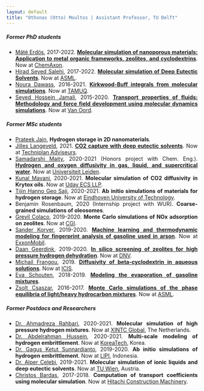 ```yaml
---
layout: default
title: "Othonas (Otto) Moultos | Assistant Professor, TU Delft"
---
```


<div id="people" class="row">
<div  style="text-align: justify;" class="col-sm-10">
<h5>Former PhD students</h5>

<section markdown="1">

- [Máté Erdös](https://www.linkedin.com/in/mateerdos/), 2017-2022. <strong><a href="theses/MateErdos.pdf">Molecular simulation of nanoporous materials: Application to metal organic frameworks, zeolites, and cyclodextrins</a></strong>. Now at [ChemAxon](https://chemaxon.com).
- [Hirad Seyed Salehi](https://www.linkedin.com/in/hiradsalehi/?originalSubdomain=nl), 2017-2022. <strong><a href="theses/HiradSalehi.pdf">Molecular simulation of Deep Eutectic Solvents</a></strong>. Now at [ASML](https://www.asml.com/en/careers).
- [Noura Dawass](https://www.linkedin.com/in/noura-dawass-115358216/?originalSubdomain=qa), 2016-2021. <strong><a href="theses/NouraDawass.pdf">Kirkwood-Buff integrals from molecular simulations</a></strong>. Now at [TAMUQ](https://www.qatar.tamu.edu/programs/chemical-engineering/).
- [Seyed Hossein Jamali](https://www.linkedin.com/in/shjamali/?originalSubdomain=nl), 2015-2020. <strong> <a href="theses/SeyedJamali.pdf">Transport properties of fluids: Methodology and force field development using molecular dynamics simulations</a></strong>. Now at [Van Oord](http://www.vanoord.com/).


</section>


<h5>Former MSc students</h5>
<section markdown="1">

- [Prateek Jain](https://www.linkedin.com/in/prateek-jain-matsci/?originalSubdomain=nl), <strong>Hydrogen storage in 2D nanomaterials</strong>.
- [Jilles Langeveld](https://www.linkedin.com/in/jilles-langeveld/?originalSubdomain=nl), 2021. <strong> <a href="../assets/publications/66.Dawass_JPCB_2022_126_3572.pdf">CO2 capture with deep eutectic solvents</a></strong>. Now at [Techniplan Adviseurs](http://www.techniplan.nl).
- [Samadarshi Maity](https://www.linkedin.com/in/samadarshi-maity-9621b6115/), 2020-2021 (Honors project with Chem. Eng.). <strong>  <a href="../assets/publications/59.Tsimpanogiannis_JCED_2021_66_3226.pdf">Hydrogen and oxygen diffusivity in gas, liquid, and supercritical water</a></strong>. Now at [Universiteit Leiden](https://www.universiteitleiden.nl/en/staffmembers/samadarshi-maity#tab-1).
- [Kunal Mavani](https://www.linkedin.com/in/kunal-mavani/?originalSubdomain=nl), 2020-2021. <strong>Molecular simulation of CO2 diffusivity in Krytox oils</strong>. Now at [Uday ECS LLP](https://www.udaics.in). 
- [Tijin Hanno Geo Saji](https://www.linkedin.com/in/tijin-saji-b0a5/?originalSubdomain=nl), 2020-2021. <strong> Ab initio simulations of materials for hydrogen storage</strong>. Now at [Eindhoven University of Technology](https://www.tue.nl/en/).
- Benjamin Rosenbaum, 2020 (Internship project with WUR). <strong> Coarse-grained simulations of oleosomes</strong>. 
- [Grevil Colaco](https://www.linkedin.com/in/grevilcolaco/?originalSubdomain=nl), 2019-2020. <strong> Monte Carlo simulations of NOx adsorption on zeolites</strong>. Now at [CGI](https://www.cgi.com/en).
- [Sander Korver](https://www.linkedin.com/in/sander-korver-b00a6496), 2019-2020. <strong><a href="../assets/publications/50.Korver_SR_2020_10_20502.pdf"> Machine learning and thermodynamic modeling for fingerprint analysis of gasoline used in arson</a></strong>. Now at [ExxonMobil](https://corporate.exxonmobil.com).
- [Daan Geerdink](https://www.linkedin.com/in/zsolt-csaszar/?originalSubdomain=nl), 2019-2020. <strong><a href="../assets/publications/54.Erdos_API_2021_13_8383.pdf"> In silico screening of zeolites for high pressure hydrogen dehydration</a></strong>. Now at [DNV](https://www.dnv.com).
- [Michail Frangou](https://www.linkedin.com/in/mfrangou/?originalSubdomain=cy), 2019. <strong><a href="../assets/publications/48.Erdos_FPE_2021_528_112842.pdf"> Diffusivity of beta-cyclodextrin in aqueous solutions</a></strong>. Now at [ICIS](https://www.icis.com/explore/?cmpid=SOC%7CCHEM%7CCHLEG-2019-LinkedIn-BioLinkExploreSite&7012X000000g6AA).
- [Eva Schouten](https://www.linkedin.com/in/eva-schouten-8a424a102/?originalSubdomain=nl), 2018-2019. <strong><a href="../assets/publications/50.Korver_SR_2020_10_20502.pdf"> Modeling the evaporation of gasoline mixtures</a></strong>. 
- [Zsolt Csaszar](https://www.linkedin.com/in/zsolt-csaszar/?originalSubdomain=nl), 2016-2017. <strong><a href="../assets/publications/26.Nikolaidis_AIChE_2018_65_792.pdf"> Monte Carlo simulations of the phase equilibria of light/heavy hydrocarbon mixtures</a></strong>. Now at [ASML](https://www.asml.com/en).
</section>


<h5>Former Postdocs and Researchers</h5>
<section markdown="1">

- [Dr. Ahmadreza Rahbari](https://www.linkedin.com/in/arahbari/?originalSubdomain=nl), 2020-2021. <strong> Molecular simulation of high pressure hydrogen mixtures</strong>. Now at [XINTC Global](http://www.xintcglobal.com/), The Netherlands.
- [Dr. Abdelrahman Hussein](https://www.linkedin.com/in/abdelrahman-hussein-3b42b415/?originalSubdomain=nl), 2020-2021. <strong> Multi-scale modeling of hydrogen embrittlement</strong>. Now at [KoreaTech](https://www.koreatech.ac.kr/eng/Main.do), Korea.
- [Dr. Gagus Ketut Sunnardianto](https://www.linkedin.com/in/gagus-ketut-sunnardianto/), 2019-2020. <strong> Ab initio simulations of hydrogen embrittlement</strong>. Now at [LIPI](http://lipi.go.id/staf/detail/gagu001), Indonesia.
- [Dr. Alper Celebi](https://www.linkedin.com/in/alper-tunga-celebi-0375b586/?originalSubdomain=nl), 2019-2021. <strong> Molecular simulation of ionic liquids and deep eutectic solvents</strong>. Now at [TU Wien](https://www.tuwien.at), Austria.
- [Christos Bardas](https://www.linkedin.com/in/christos-bardas/?originalSubdomain=nl), 2017-2018. <strong> Computation of transport coefficients using molecular simulation</strong>. Now at [Hitachi Construction Machinery](https://www.linkedin.com/company/hitachi-construction-machinery/about/).

</section>

<!-- <h5>Visitors and Interns</h5>
<section markdown="1">

- [Zsolt Csaszar](https://www.linkedin.com/in/zsolt-csaszar/?originalSubdomain=nl), 2016-2017. <strong> Monte Carlo simulations of the phase equilibria of light/heavy hydrocarbon mixtures</strong>. Now at [ASML](https://www.asml.com/en).

</section> -->

</div>
</div>

